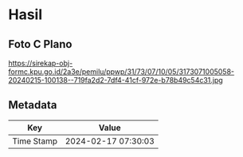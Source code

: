 # Hasil

## Foto C Plano

https://sirekap-obj-formc.kpu.go.id/2a3e/pemilu/ppwp/31/73/07/10/05/3173071005058-20240215-100138--719fa2d2-7df4-41cf-972e-b78b49c54c31.jpg


## Metadata

| Key        | Value               |
| ---------- | ------------------- |
| Time Stamp | 2024-02-17 07:30:03 |



